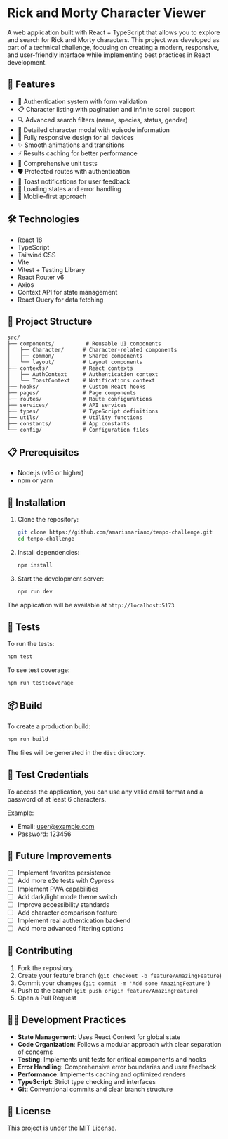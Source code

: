 # Rick and Morty Character Viewer

A web application built with React + TypeScript that allows you to explore and search for Rick and Morty characters. This project was developed as part of a technical challenge, focusing on creating a modern, responsive, and user-friendly interface while implementing best practices in React development.

## 🚀 Features

- 🔐 Authentication system with form validation
- 📋 Character listing with pagination and infinite scroll support
- 🔍 Advanced search filters (name, species, status, gender)
- 🎯 Detailed character modal with episode information
- 📱 Fully responsive design for all devices
- ✨ Smooth animations and transitions
- ⚡ Results caching for better performance
- 🧪 Comprehensive unit tests
- 🛡️ Protected routes with authentication
- 🌈 Toast notifications for user feedback
- 🔄 Loading states and error handling
- 📱 Mobile-first approach

## 🛠️ Technologies

- React 18
- TypeScript
- Tailwind CSS
- Vite
- Vitest + Testing Library
- React Router v6
- Axios
- Context API for state management
- React Query for data fetching

## 📁 Project Structure

```
src/
├── components/          # Reusable UI components
│   ├── Character/      # Character-related components
│   ├── common/         # Shared components
│   └── layout/         # Layout components
├── contexts/           # React contexts
│   ├── AuthContext     # Authentication context
│   └── ToastContext    # Notifications context
├── hooks/              # Custom React hooks
├── pages/              # Page components
├── routes/             # Route configurations
├── services/           # API services
├── types/              # TypeScript definitions
├── utils/              # Utility functions
├── constants/          # App constants
└── config/             # Configuration files
```

## 📋 Prerequisites

- Node.js (v16 or higher)
- npm or yarn

## 🔧 Installation

1. Clone the repository:

   ```bash
   git clone https://github.com/amarismariano/tenpo-challenge.git
   cd tenpo-challenge
   ```

2. Install dependencies:

   ```bash
   npm install
   ```

3. Start the development server:
   ```bash
   npm run dev
   ```

The application will be available at `http://localhost:5173`

## 🧪 Tests

To run the tests:

```bash
npm test
```

To see test coverage:

```bash
npm run test:coverage
```

## 📦 Build

To create a production build:

```bash
npm run build
```

The files will be generated in the `dist` directory.

## 🔑 Test Credentials

To access the application, you can use any valid email format and a password of at least 6 characters.

Example:

- Email: user@example.com
- Password: 123456

## 🌟 Future Improvements

- [ ] Implement favorites persistence
- [ ] Add more e2e tests with Cypress
- [ ] Implement PWA capabilities
- [ ] Add dark/light mode theme switch
- [ ] Improve accessibility standards
- [ ] Add character comparison feature
- [ ] Implement real authentication backend
- [ ] Add more advanced filtering options

## 🤝 Contributing

1. Fork the repository
2. Create your feature branch (`git checkout -b feature/AmazingFeature`)
3. Commit your changes (`git commit -m 'Add some AmazingFeature'`)
4. Push to the branch (`git push origin feature/AmazingFeature`)
5. Open a Pull Request

## 👨‍💻 Development Practices

- **State Management**: Uses React Context for global state
- **Code Organization**: Follows a modular approach with clear separation of concerns
- **Testing**: Implements unit tests for critical components and hooks
- **Error Handling**: Comprehensive error boundaries and user feedback
- **Performance**: Implements caching and optimized renders
- **TypeScript**: Strict type checking and interfaces
- **Git**: Conventional commits and clear branch structure

## 📝 License

This project is under the MIT License.
